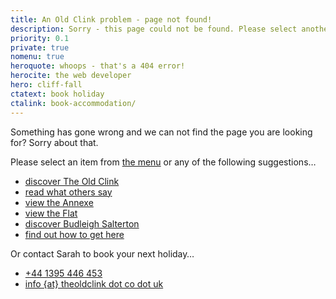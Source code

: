 ```yaml
---
title: An Old Clink problem - page not found!
description: Sorry - this page could not be found. Please select another.
priority: 0.1
private: true
nomenu: true
heroquote: whoops - that's a 404 error!
herocite: the web developer
hero: cliff-fall
ctatext: book holiday
ctalink: book-accommodation/
---
```


Something has gone wrong and we can not find the page you are looking for? Sorry about that.

Please select an item from <a href="#mainmenu" class="noscroll">the menu</a> or any of the following suggestions&hellip;

* [discover The Old Clink]([root]about-old-clink/)
* [read what others say]([root]about-old-clink/testimonials/)
* [view the Annexe]([root]apartment-1-annexe/)
* [view the Flat]([root]apartment-2-flat/)
* [discover Budleigh Salterton]([root]about-budleigh-salterton/)
* [find out how to get here]([root]book-accommodation/travel/)

Or contact Sarah to book your next holiday&hellip;

<ul class="book">
<li><a href="tel:+44-1395-446453" class="icon phone">+44 1395 446 453</a></li>
<li><a href="#" class="icon email">info {at} theoldclink dot co dot uk</a></li>
</ul>
